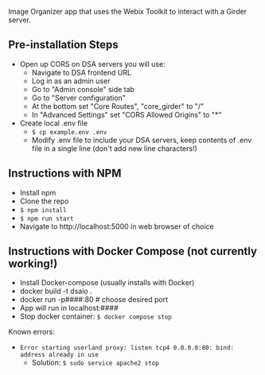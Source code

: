 Image Organizer app that uses the Webix Toolkit to interact with a Girder server.

## Pre-installation Steps
* Open up CORS on DSA servers you will use:
  * Navigate to DSA frontend URL
  * Log in as an admin user
  * Go to "Admin console" side tab
  * Go to "Server configuration"
  * At the bottom set "Core Routes", "core_girder" to "/"
  * In "Advanced Settings" set "CORS Allowed Origins" to "*"
* Create local .env file
  * ```$ cp example.env .env```
  * Modify .env file to include your DSA servers, keep contents of .env file in a single line (don't add new line characters!)

## Instructions with NPM
* Install npm
* Clone the repo
* ```$ npm install```
* ```$ npm run start```
* Navigate to http://localhost:5000 in web browser of choice

## Instructions with Docker Compose (not currently working!)
* Install Docker-compose (usually installs with Docker)
* docker build -t dsaio .
* docker run -p####:80  # choose desired port
* App will run in localhost:####
* Stop docker container: ```$ docker compose stop```

Known errors:
* ```Error starting userland proxy: listen tcp4 0.0.0.0:80: bind: address already in use```
  - Solution: ```$ sudo service apache2 stop```

